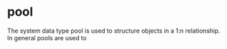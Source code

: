 # pool

The system data type pool is used to structure objects in a 1:n relationship. In general pools are used to&#x20;
